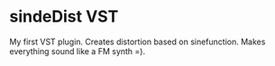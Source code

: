 # sindeDist VST
My first VST plugin. Creates distortion based on sinefunction. Makes everything sound like a FM synth =).

